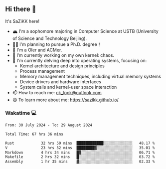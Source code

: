 ## Hi there 👋

It's SaZiKK here!

- 🏔️ I'm a sophomore majoring in Computer Science  at USTB (University of Science and Technology Beijing).
- 🧑‍🎓 I'm planning to pursue a Ph.D. degree！
- 🚀 I'm a OIer and ACMer.
- 🔭 I’m currently working on my own kernel: chaos.
- 🌱 I'm currently delving deep into operating systems, focusing on:
  - Kernel architecture and design principles
  - Process management
  - Memory management techniques, including virtual memory systems
  - Device drivers and hardware interfaces
  - System calls and kernel-user space interaction
- 📫 How to reach me: ck_look@outlook.com
- 😄 To learn more about me: https://sazikk.github.io/

  
<!--
**SaZiKK/SaZiKK** is a ✨ _special_ ✨ repository because its `README.md` (this file) appears on your GitHub profile.

Here are some ideas to get you started:

- 🔭 I’m currently working on ...
- 🌱 I’m currently learning ...
- 👯 I’m looking to collaborate on ...
- 🤔 I’m looking for help with ...
- 💬 Ask me about ...
- 📫 How to reach me: ...
- 😄 Pronouns: ...
- ⚡ Fun fact: ...
-->

### Wakatime 💻

<!--START_SECTION:waka-->

```txt
From: 30 July 2024 - To: 29 August 2024

Total Time: 67 hrs 36 mins

Rust            32 hrs 50 mins  ████████████░░░░░░░░░░░░░   48.17 %
V               23 hrs 52 mins  ████████▓░░░░░░░░░░░░░░░░   35.01 %
Markdown        4 hrs 34 mins   █▓░░░░░░░░░░░░░░░░░░░░░░░   06.71 %
Makefile        2 hrs 32 mins   █░░░░░░░░░░░░░░░░░░░░░░░░   03.72 %
Assembly        1 hr 35 mins    ▓░░░░░░░░░░░░░░░░░░░░░░░░   02.33 %
```

<!--END_SECTION:waka-->
